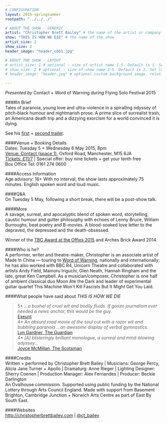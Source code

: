 ```yaml
---
# CONFIGURATION
layout: 2015-springsummer
rootpath: "../../../"

# ABOUT THE SHOW - GENERIC
artist: "Christopher Brett Bailey" # the name of the artist or company
show: "THIS IS HOW WE DIE" # the name of the show
artist_size: 2
show_size: 2
header_image: "header_cbb1.jpg"    

# ABOUT THE SHOW - LAYOUT
# artist_size: 1 # optional - size of artist name 1-5. Default is 1. Set longer names to lower values
# show_size: 2 # optional - size of show name 2-5. Default is 2. Set longer names to lower values
# header_image: "header.jpg" # optional custom background image, relative to current page

---
```

*Presented by* Contact + Word of Warning *during* Flying Solo Festival 2015         
       
####In Brief      
Tales of paranoia, young love and ultra-violence in a spiralling odyssey of pitch-black humour and nightmarish prose. A prime slice of surrealist trash, an Americana death trip and a dizzying exorcism for a world convinced it is dying.        
        
See his [first](http://youtu.be/-Tfv1UVH4wo) + [second trailer](http://youtu.be/N3K2mqQsmDk).              
        
####Venue + Booking Details    
Dates: Tuesday 5 + Wednesday 6 May 2015, 8pm         
[Venue: Contact (space 1)](http://contactmcr.com/visit/getting-here), Oxford Road, Manchester, M15 6JA        
[Tickets: £11/7](http://contactmcr.com/whats-on/35093-fs15-christopher-brett-bailey-this-is-how-we-die/booking) | Special offer: buy nine tickets + get your tenth free        
Box Office Tel: 0161 274 0600         
        
####Access Information        
Age advisory: 16+ With no interval, the show lasts approximately 75 minutes. English spoken word and loud music.    
            
####Q&A        
On Tuesday 5 May, following a short break, there will be a post-show talk.
        
####More            
A savage, surreal, and apocalyptic blend of spoken word, storytelling, caustic humour and gutter philosophy with echoes of Lenny Bruce, William Burroughs, beat poetry and B-movies. A blood-soaked love letter to the depraved, the depressed and the death-obsessed.       
       
Winner of the [TBC Award at the Offies 2015](http://www.offwestend.com/index.php/news/view/213) and Arches Brick Award 2014.         
        
####Who is he?     
A performer, writer and theatre-maker, Christopher is an associate artist of Made In China — touring to [Word of Warning](/archive/2012-autumnwinter/madeinchina), nationally and internationally; he has also worked with BBC R4, Unicorn Theatre and collaborated with artists Andy Field, Mamoru Iriguchi, Glen Neath, Hannah Ringham and the late, great Ken Campbell. As a musician/composer, Christopher is one half of ambient classical duo Moon Ate the Dark and leader of experimental guitar quartet This Machine Won't Kill Fascists But It Might Get You Laid.          
         
####What people have said about *THIS IS HOW WE DIE*        
>5\* *…a bushel of cruel wit and bodily fluids. If gonzo journalism ever needed a news anchor, this would be the guy.*<br>[Exeunt](http://exeuntmagazine.com/reviews/this-is-how-we-die)        
>4\* *An absurd road movie of the soul cut with a razor wit and bubbling paranoia …an awesome display of verbal gymnastics.*<br>[Lyn Gardner, The Guardian](http://www.theguardian.com/stage/2014/jun/20/this-is-how-we-die-review-bubbling-paranoia)        
>4\* *[A] blisteringly brilliant monologue, a surreal and mind-blowing odyssey…*<br>[Joyce McMillan, The Scotsman](http://www.wow247.co.uk/blog/2014/08/08/pretty-ugly-this-is-how-we-die-if-destroyed-still-true-karaoke)        
        
####Credits        
Written + performed by Christopher Brett Bailey | Musicians: George Percy, Alicia Jane Turner + Apollo | Dramaturg: Anne Rieger | Lighting Designer: Sherry Coenen | Production Manager: Alex Fernandes | Producer: Beckie Darlington<br>An Ovalhouse commission. Supported using public funding by the National Lottery through Arts Council England. Made with support from Basement Brighton, Cambridge Junction + Norwich Arts Centre as part of East By South East.       
        
####Websites        
<http://christopherbrettbailey.com> | [@ct_bailey](http://twitter.com/ct_bailey)
